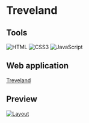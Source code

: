 # Treveland

## Tools

![HTML](https://img.shields.io/badge/-HTML-000?style=for-the-badge&logo=html5&logoColor=EC652C)
![CSS3](https://img.shields.io/badge/-CSS3-000?style=for-the-badge&logo=CSS3&logoColor=006FB9)
![JavaScript](https://img.shields.io/badge/-JavaScript-000?style=for-the-badge&logo=JavaScript&logoColor=F0DC4E)

## Web application

[Treveland](https://comfort-frontent-deploy.vercel.app)

## Preview

[![Layout](https://github.com/ManucherKM/comfortFrontent/blob/main/preview/reg.png?raw=true)](https://trevland-amber.vercel.app)
